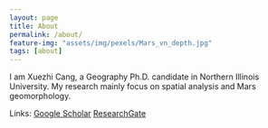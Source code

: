 ```yaml
---
layout: page
title: About
permalink: /about/
feature-img: "assets/img/pexels/Mars_vn_depth.jpg"
tags: [about]
---
```


I am Xuezhi Cang, a Geography Ph.D. candidate in Northern Illinois University.
My research mainly focus on spatial analysis and Mars geomorphology.

Links: [Google Scholar](https://scholar.google.com/citations?user=a3OHfGUAAAAJ&hl=en)    [ResearchGate](https://www.researchgate.net/profile/Xuezhi_Cang)
